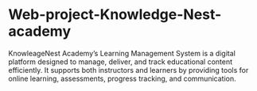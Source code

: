 # Web-project-Knowledge-Nest-academy
KnowleageNest Academy’s Learning Management System is a digital platform designed to manage, deliver, and track educational content efficiently. It supports both instructors and learners by providing tools for online learning, assessments, progress tracking, and communication.
